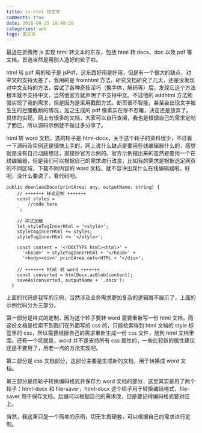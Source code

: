 ```yaml
---
title: js-html 转文本
comments: true
date: 2018-08-25 10:40:58
categories: web
tags: 富文本
---
```


最近在折腾用 js 实现 html 转文本的东东，包括 html 转 docx、doc 以及 pdf 等文档，首选当然是用别人造好的轮子啦。

html 转 pdf 用的轮子是 jsPdf，这东西好用是好用，但是有一个很大的缺点，对中文的支持太差了，我用的是 fromhtml 方法，研究文档研究了几天，还是没发现对中文支持的方法，尝试了各种奇技淫巧（换字体，解码等）后，发现它这个方法根本就不支持中文，当然他官方就声明了不支持中文。不过他的 addhtml 方法勉强实现了我的需求，但是因为是采用截图方式，断页很不智能，甚至会出现文字被生生的拦腰截断的情况，加之生成的 pdf 像素实在惨不忍睹，决定还是放弃了。具体的实现，网上有很多的文档，大家可以自行查阅，我也是根据自己的需求定制了而已，所以源码示例就不做过多分享了。

html 转 word 文档，选的轮子是 html-docx，关于这个轮子的资料很少，不过看一下源码及实例还是很快上手的，网上说什么缺点是要用在线编辑器什么的，感觉就是没有自己动脑想过，直接抄官方示例的。官方示例摆出来的虽然是要用一个在线编辑器，但是我们可以根据自己的需求进行改良，比如我的需求是根据选定网页的不同区域，下载不同内容的 word 文档，就不容许出现什么在线编辑器啦，好吧，没什么要说了，看代码吧。

```
public downloadDocx(printArea: any, outputName: string) {
    // +++++++ 样式定制 +++++++
    const styles = `
        //code here
    `;

    // 样式加载
    let styleTagInnerHtml = '<style>';
    styleTagInnerHtml += styles;
    styleTagInnerHtml += '</style>';

    const content = '<!DOCTYPE html><html>' +
      '<head>' + styleTagInnerHtml + '</head>' +
      '<body><div>' printArea.outerHTML + '</div>';

    // +++++++ html 转 word +++++++
    const converted = htmlDocx.asBlob(content);
    saveAs(converted, outputName + '.docx');
  }
```

上面的代码是我写的示例，当然涉及业务需求更加复杂的逻辑就不展示了，上面的示例代码分为三部分。

第一部分是样式的定制，因为这个轮子要转 word 需要重新写一份 html 文档，而这份文档是检索不到我们在外面写的 css 的，只能检索得到 html 文档的 style 标签里的 css，所以需要根据自己的需求重新生成一份 css 文件，放到 html 文档里面。还有一个坑就是，word 并不是支持所有 css 属性的，一些比较新的属性建议还是不要用了，用老一点的方法实现吧。

第二部分是 css 文档部分，这部分主要是生成新的文档，用于转换成 word 文档。

第三部分是用轮子转换编码格式并保存为 word 文档的部分，这里其实是用了两个轮子：html-docx 和 file-saver，html-docx 这个轮子用于转换编码格式，file-saver 用于保存文档，后缀可以根据自己的需求改，但是要记得编码格式要对应上。

当然，我这里只是一个简单的示例，切无生搬硬套，可以根据自己的需求进行定制。
